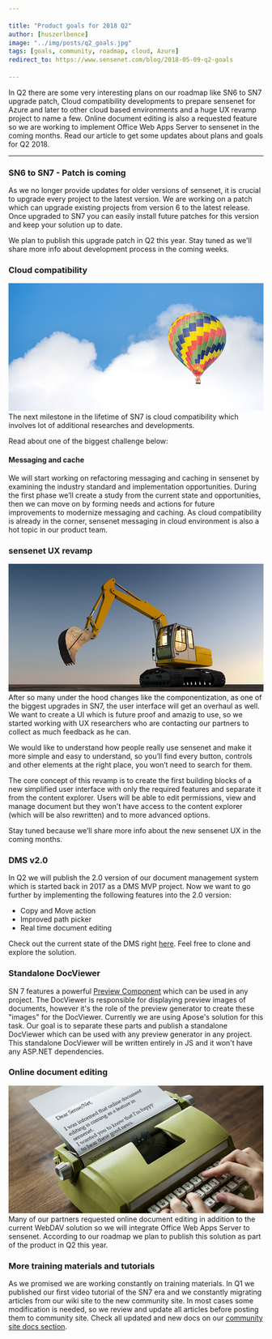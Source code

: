 ```yaml
---

title: "Product goals for 2018 Q2"
author: [huszerlbence]
image: "../img/posts/q2_goals.jpg"
tags: [goals, community, roadmap, cloud, Azure]
redirect_to: https://www.sensenet.com/blog/2018-05-09-q2-goals

---
```


In Q2 there are some very interesting plans on our roadmap like SN6 to SN7 upgrade patch, Cloud compatibility developments to prepare sensenet for Azure and later to other cloud based environments and a huge UX revamp project to name a few. Online document editing is also a requested feature so we are working to implement Office Web Apps Server to sensenet in the coming months. Read our article to get some updates about plans and goals for Q2 2018.

---

### SN6 to SN7 - Patch is coming

As we no longer provide updates for older versions of sensenet, it is crucial to upgrade every project to the latest version. We are working on a patch which can upgrade existing projects from version 6 to the latest release. Once upgraded to SN7 you can easily install future patches for this version and keep your solution up to date.

We plan to publish this upgrade patch in Q2 this year. Stay tuned as we'll share more info about development process in the coming weeks.

### Cloud compatibility
![Cloud compatibility](/img/posts/cloud_compatibility.jpg "sensenet goes to cloud")
The next milestone in the lifetime of SN7 is cloud compatibility which involves lot of additional researches and developments. 

Read about one of the biggest challenge below:

#### Messaging and cache
We will start working on refactoring messaging and caching in sensenet by examining the industry standard and implementation opportunities. During the first phase we’ll create a study from the current state and opportunities, then we can move on by forming needs and actions for future improvements to modernize messaging and caching. As cloud compatibility is already in the corner, sensenet messaging in cloud environment is also a hot topic in our product team.

### sensenet UX revamp
![UX revamp](/img/posts/excavator.jpg "UX revamp")
After so many under the hood changes like the componentization, as one of the biggest upgrades in SN7, the user interface will get an overhaul as well. 
We want to create a UI which is future proof and amazig to use, so we started working with UX researchers who are contacting our partners to collect as much feedback as he can.

We would like to understand how people really use sensenet and make it more simple and easy to understand, so you’ll find every button, controls and other elements at the right place, you won’t need to search for them.

The core concept of this revamp is to create the first building blocks of a new simplified user interface with only the required features and separate it from the content explorer.
Users will be able to edit permissions, view and manage document but they won't have access to the content explorer (which will be also rewritten) and to more advanced options.

Stay tuned because we’ll share more info about the new sensenet UX in the coming months.


### DMS v2.0
In Q2 we will publish the 2.0 version of our document management system which is started back in 2017 as a DMS MVP project. Now we want to go further by implementing the following features into the 2.0 version:
- Copy and Move action
- Improved path picker
- Real time document editing

Check out the current state of the DMS right [here](https://github.com/SenseNet/sn-dms-demo). 
Feel free to clone and explore the solution. 

### Standalone DocViewer

SN 7 features a powerful [Preview Component](https://github.com/SenseNet/sn-preview) which can be used in any project. The DocViewer is responsible for displaying preview images of documents, however it's the role of the preview generator to create these "images" for the DocViewer. Currently we are using Apose's solution for this task.
Our goal is to separate these parts and publish a standalone DocViewer which can be used with any preview generator in any project. This standalone DocViewer will be written entirely in JS and it won't have any ASP.NET dependencies.

### Online document editing
![Online editing](/img/posts/online_doc_edit_typewriter.jpg "Online editing")
Many of our partners requested online document editing in addition to the current WebDAV solution so we will integrate Office Web Apps Server to sensenet. According to our roadmap we plan to publish this solution as part of the product in Q2 this year.

### More training materials and tutorials
As we promised we are working constantly on training materials. 
In Q1 we published our first video tutorial of the SN7 era and we constantly migrating articles from our wiki site to the new community site. In most cases some modification is needed, so we review and update all articles before posting them to community site. Check all updated and new docs on our [community site docs section](https://community.sensenet.com/docs/).

